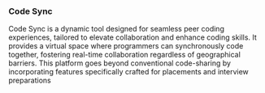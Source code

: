 ### Code Sync

Code Sync is a dynamic tool designed for seamless peer coding experiences, tailored to elevate collaboration and enhance coding skills. It provides a virtual space where programmers can synchronously code together, fostering real-time collaboration regardless of geographical barriers. This platform goes beyond conventional code-sharing by incorporating features specifically crafted for placements and interview preparations


